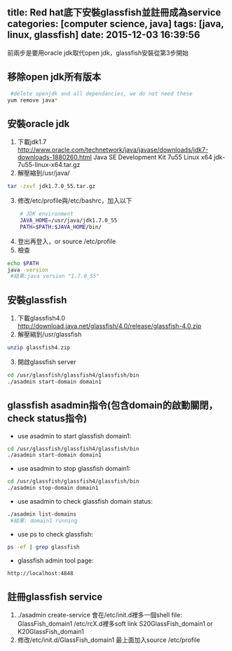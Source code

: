 title: Red hat底下安裝glassfish並註冊成為service
categories: [computer science, java]
tags: [java, linux, glassfish]
date: 2015-12-03 16:39:56
---
前兩步是要用oracle jdk取代open jdk，glassfish安裝從第3步開始
<!-- more -->

<!-- toc --> 

## 移除open jdk所有版本
``` bash
 #delete openjdk and all dependancies, we do not need these
yum remove java*
```

## 安裝oracle jdk
1. 下載jdk1.7
     http://www.oracle.com/technetwork/java/javase/downloads/jdk7-downloads-1880260.html
     Java SE Development Kit 7u55
     Linux x64  jdk-7u55-linux-x64.tar.gz
2. 解壓縮到/usr/java/
``` bash
tar -zxvf jdk1.7.0_55.tar.gz
```
3. 修改/etc/profile與/etc/bashrc，加入以下
``` bash
    # JDK environment
    JAVA_HOME=/usr/java/jdk1.7.0_55
    PATH=$PATH:$JAVA_HOME/bin/
```
4. 登出再登入，or source /etc/profile
5. 檢查
``` bash
echo $PATH
java -version
 #結果:java version "1.7.0_55"
```

## 安裝glassfish
1. 下載glassfish4.0
    http://download.java.net/glassfish/4.0/release/glassfish-4.0.zip
2. 解壓縮到/usr/glassfish
``` bash
unzip glassfish4.zip
```
3. 開啟glassfish server
``` bash
cd /usr/glassfish/glassfish4/glassfish/bin
./asadmin start-domain domain1
```


## glassfish asadmin指令(包含domain的啟動關閉，check status指令)
* use asadmin to start glassfish domain1:
``` bash
cd /usr/glassfish/glassfish4/glassfish/bin
./asadmin start-domain domain1
```
* use asadmin to stop glassfish domain1:
``` bash
cd /usr/glassfish/glassfish4/glassfish/bin
./asadmin stop-domain domain1
```
* use asadmin to check glassfish domain status:
``` bash
./asadmin list-domains
 #結果: domain1 running
```
* use ps to check glassfish:
``` bash
ps -ef | grep glassfish
```
* glassfish admin tool page:
``` bash
http://localhost:4848
```

## 註冊glassfish service 
1. ./asadmin create-service
   會在/etc/init.d裡多一個shell file: GlassFish_domain1
   /etc/rcX.d裡多soft link S20GlassFish_domain1 or K20GlassFish_domain1
2. 修改/etc/init.d/GlassFish_domain1
   最上面加入source /etc/profile
